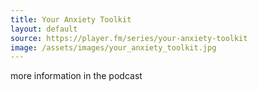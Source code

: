```yaml
---
title: Your Anxiety Toolkit
layout: default
source: https://player.fm/series/your-anxiety-toolkit
image: /assets/images/your_anxiety_toolkit.jpg
---
```

more information in the podcast
